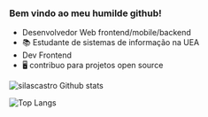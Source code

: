 ### Bem vindo ao meu humilde github!

  - Desenvolvedor Web frontend/mobile/backend
  - 📚 Estudante de sistemas de informação na UEA 
  - Dev Frontend
  - 🖥️ contribuo para projetos open source
  

![silascastro Github stats](https://github-readme-stats.vercel.app/api?username=silascastro&show_icons=true&theme=dark)

![Top Langs](https://github-readme-stats.vercel.app/api/top-langs/?username=silascastro&theme=tokyonight)

